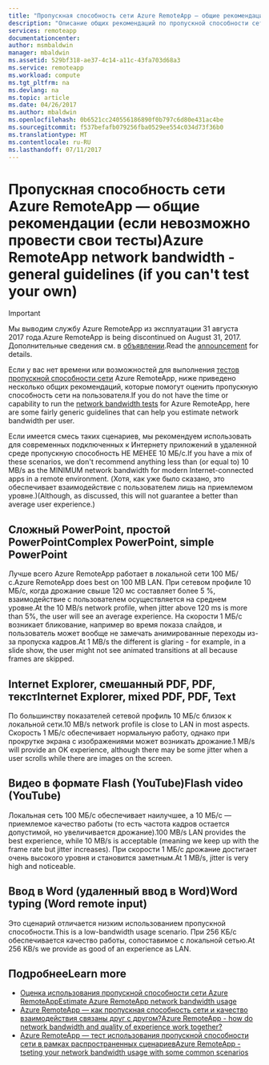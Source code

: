 ```yaml
---
title: "Пропускная способность сети Azure RemoteApp — общие рекомендации | Документация Майкрософт"
description: "Описание общих рекомендаций по пропускной способности сети для приложений и коллекций Azure RemoteApp."
services: remoteapp
documentationcenter: 
author: msmbaldwin
manager: mbaldwin
ms.assetid: 529bf318-ae37-4c14-a11c-43fa703d68a3
ms.service: remoteapp
ms.workload: compute
ms.tgt_pltfrm: na
ms.devlang: na
ms.topic: article
ms.date: 04/26/2017
ms.author: mbaldwin
ms.openlocfilehash: 0b6521cc240556186890f0b797c6d80e431ac4be
ms.sourcegitcommit: f537befafb079256fba0529ee554c034d73f36b0
ms.translationtype: MT
ms.contentlocale: ru-RU
ms.lasthandoff: 07/11/2017
---
```

# <a name="azure-remoteapp-network-bandwidth---general-guidelines-if-you-cant-test-your-own"></a><span data-ttu-id="34035-103">Пропускная способность сети Azure RemoteApp — общие рекомендации (если невозможно провести свои тесты)</span><span class="sxs-lookup"><span data-stu-id="34035-103">Azure RemoteApp network bandwidth - general guidelines (if you can't test your own)</span></span>
> [!IMPORTANT]
> <span data-ttu-id="34035-104">Мы выводим службу Azure RemoteApp из эксплуатации 31 августа 2017 года.</span><span class="sxs-lookup"><span data-stu-id="34035-104">Azure RemoteApp is being discontinued on August 31, 2017.</span></span> <span data-ttu-id="34035-105">Дополнительные сведения см. в [объявлении](https://go.microsoft.com/fwlink/?linkid=821148).</span><span class="sxs-lookup"><span data-stu-id="34035-105">Read the [announcement](https://go.microsoft.com/fwlink/?linkid=821148) for details.</span></span>
> 
> 

<span data-ttu-id="34035-106">Если у вас нет времени или возможностей для выполнения [тестов пропускной способности сети](remoteapp-bandwidthtests.md) Azure RemoteApp, ниже приведено несколько общих рекомендаций, которые помогут оценить пропускную способность сети на пользователя.</span><span class="sxs-lookup"><span data-stu-id="34035-106">If you do not have the time or capability to run the [network bandwidth tests](remoteapp-bandwidthtests.md) for Azure RemoteApp, here are some fairly generic guidelines that can help you estimate network bandwidth per user.</span></span>

<span data-ttu-id="34035-107">Если имеется смесь таких сценариев, мы рекомендуем использовать для современных подключенных к Интернету приложений в удаленной среде пропускную способность НЕ МЕНЕЕ 10 МБ/с.</span><span class="sxs-lookup"><span data-stu-id="34035-107">If you have a mix of these scenarios, we don't recommend anything less than (or equal to) 10 MB/s as the MINIMUM network bandwidth for modern Internet-connected apps in a remote environment.</span></span> <span data-ttu-id="34035-108">(Хотя, как уже было сказано, это обеспечивает взаимодействие с пользователем лишь на приемлемом уровне.)</span><span class="sxs-lookup"><span data-stu-id="34035-108">(Although, as discussed, this will not guarantee a better than average user experience.)</span></span>

## <a name="complex-powerpoint-simple-powerpoint"></a><span data-ttu-id="34035-109">Сложный PowerPoint, простой PowerPoint</span><span class="sxs-lookup"><span data-stu-id="34035-109">Complex PowerPoint, simple PowerPoint</span></span>
<span data-ttu-id="34035-110">Лучше всего Azure RemoteApp работает в локальной сети 100 МБ/с.</span><span class="sxs-lookup"><span data-stu-id="34035-110">Azure RemoteApp does best on 100 MB LAN.</span></span> <span data-ttu-id="34035-111">При сетевом профиле 10 МБ/с, когда дрожание свыше 120 мс составляет более 5 %, взаимодействие с пользователем осуществляется на среднем уровне.</span><span class="sxs-lookup"><span data-stu-id="34035-111">At the 10 MB/s network profile, when jitter above 120 ms is more than 5%, the user will see an average experience.</span></span> <span data-ttu-id="34035-112">На скорости 1 МБ/с возникает бликование, например во время показа слайдов, и пользователь может вообще не замечать анимированные переходы из-за пропуска кадров.</span><span class="sxs-lookup"><span data-stu-id="34035-112">At 1 MB/s the different is glaring - for example, in a slide show, the user might not see animated transitions at all because frames are skipped.</span></span>

## <a name="internet-explorer-mixed-pdf-pdf-text"></a><span data-ttu-id="34035-113">Internet Explorer, смешанный PDF, PDF, текст</span><span class="sxs-lookup"><span data-stu-id="34035-113">Internet Explorer, mixed PDF, PDF, Text</span></span>
<span data-ttu-id="34035-114">По большинству показателей сетевой профиль 10 МБ/с близок к локальной сети.</span><span class="sxs-lookup"><span data-stu-id="34035-114">10 MB/s network profile is close to LAN in most aspects.</span></span> <span data-ttu-id="34035-115">Скорость 1 МБ/с обеспечивает нормальную работу, однако при прокрутке экрана с изображениями может возникать дрожание.</span><span class="sxs-lookup"><span data-stu-id="34035-115">1 MB/s will provide an OK experience, although there may be some jitter when a user scrolls while there are images on the screen.</span></span>

## <a name="flash-video-youtube"></a><span data-ttu-id="34035-116">Видео в формате Flash (YouTube)</span><span class="sxs-lookup"><span data-stu-id="34035-116">Flash video (YouTube)</span></span>
<span data-ttu-id="34035-117">Локальная сеть 100 МБ/с обеспечивает наилучшее, а 10 МБ/с — приемлемое качество работы (то есть частота кадров остается допустимой, но увеличивается дрожание).</span><span class="sxs-lookup"><span data-stu-id="34035-117">100 MB/s LAN provides the best experience, while 10 MB/s is acceptable (meaning we keep up with the frame rate but jitter increases).</span></span> <span data-ttu-id="34035-118">При скорости 1 МБ/с дрожание достигает очень высокого уровня и становится заметным.</span><span class="sxs-lookup"><span data-stu-id="34035-118">At 1 MB/s, jitter is very high and noticeable.</span></span>

## <a name="word-typing-word-remote-input"></a><span data-ttu-id="34035-119">Ввод в Word (удаленный ввод в Word)</span><span class="sxs-lookup"><span data-stu-id="34035-119">Word typing (Word remote input)</span></span>
<span data-ttu-id="34035-120">Это сценарий отличается низким использованием пропускной способности.</span><span class="sxs-lookup"><span data-stu-id="34035-120">This is a low-bandwidth usage scenario.</span></span> <span data-ttu-id="34035-121">При 256 КБ/с обеспечивается качество работы, сопоставимое с локальной сетью.</span><span class="sxs-lookup"><span data-stu-id="34035-121">At 256 KB/s we provide as good of an experience as LAN.</span></span>

## <a name="learn-more"></a><span data-ttu-id="34035-122">Подробнее</span><span class="sxs-lookup"><span data-stu-id="34035-122">Learn more</span></span>
* [<span data-ttu-id="34035-123">Оценка использования пропускной способности сети Azure RemoteApp</span><span class="sxs-lookup"><span data-stu-id="34035-123">Estimate Azure RemoteApp network bandwidth usage</span></span>](remoteapp-bandwidth.md)
* [<span data-ttu-id="34035-124">Azure RemoteApp — как пропускная способность сети и качество взаимодействия связаны друг с другом?</span><span class="sxs-lookup"><span data-stu-id="34035-124">Azure RemoteApp - how do network bandwidth and quality of experience work together?</span></span>](remoteapp-bandwidthexperience.md)
* [<span data-ttu-id="34035-125">Azure RemoteApp — тест использования пропускной способности сети в рамках распространенных сценариев</span><span class="sxs-lookup"><span data-stu-id="34035-125">Azure RemoteApp - tseting your network bandwidth usage with some common scenarios</span></span>](remoteapp-bandwidthtests.md)

